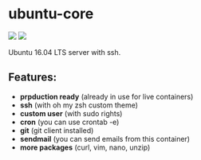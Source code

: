 # ubuntu-core

[![](https://images.microbadger.com/badges/version/primehost/ubuntu-core.svg)](https://microbadger.com/images/primehost/ubuntu-core "Get your own version badge on microbadger.com")     [![](https://images.microbadger.com/badges/image/primehost/ubuntu-core.svg)](https://microbadger.com/images/primehost/ubuntu-core "Get your own image badge on microbadger.com")


Ubuntu 16.04 LTS server with ssh.

## Features:
- **prpduction ready** (already in use for live containers)
- **ssh** (with oh my zsh custom theme)
- **custom user** (with sudo rights)
- **cron** (you can use crontab -e)
- **git** (git client installed)
- **sendmail** (you can send emails from this container)
- **more packages** (curl, vim, nano, unzip)
